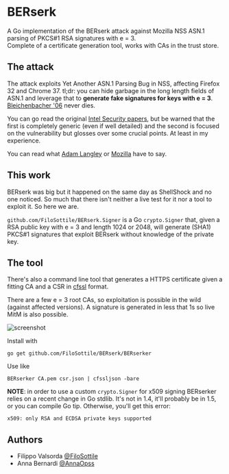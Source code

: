 # BERserk

A Go implementation of the BERserk attack against Mozilla NSS ASN.1 parsing of PKCS#1 RSA signatures with e = 3.  
Complete of a certificate generation tool, works with CAs in the trust store.

## The attack

The attack exploits Yet Another ASN.1 Parsing Bug in NSS, affecting Firefox 32 and Chrome 37. tl;dr: you can hide garbage in the long length fields of ASN.1 and leverage that to **generate fake signatures for keys with e = 3**. [Bleichenbacher '06](https://www.ietf.org/mail-archive/web/openpgp/current/msg00999.html) never dies.

You can go read the original [Intel Security papers](http://www.intelsecurity.com/advanced-threat-research/berserk.html), but be warned that the first is completely generic (even if well detailed) and the second is focused on the vulnerability but glosses over some crucial points. At least in my experience.

You can read what [Adam Langley](https://www.imperialviolet.org/2014/09/26/pkcs1.html) or [Mozilla](https://blog.mozilla.org/security/2014/09/24/rsa-signature-forgery-in-nss/) have to say.

## This work

BERserk was big but it happened on the same day as ShellShock and no one noticed. So much that there isn't neither a live test for it nor a tool to exploit it. So here we are.

`github.com/FiloSottile/BERserk.Signer` is a Go `crypto.Signer` that, given a RSA public key with e = 3 and length 1024 or 2048, will generate (SHA1) PKCS#1 signatures that exploit BERserk without knowledge of the private key.

## The tool

There's also a command line tool that generates a HTTPS certificate given a fitting CA and a CSR in [cfssl](https://github.com/cloudflare/cfssl) format.

There are a few e = 3 root CAs, so exploitation is possible in the wild (against affected versions). A signature is generated in less that 1s so live MitM is also possible.

![screenshot](https://cloud.githubusercontent.com/assets/1225294/6548038/aea465d0-c5e3-11e4-9908-b44c1f8a3600.png)

Install with

```
go get github.com/FiloSottile/BERserk/BERserker
```

Use like

```
BERserker CA.pem csr.json | cfssljson -bare
```

**NOTE**: in order to use a custom `crypto.Signer` for x509 signing BERserker relies on a recent change in Go stdlib. It's not in 1.4, it'll probably be in 1.5, or you can compile Go tip. Otherwise, you'll get this error:

```
x509: only RSA and ECDSA private keys supported
```

## Authors

* Filippo Valsorda [@FiloSottile](https://twitter.com/FiloSottile)
* Anna Bernardi [@AnnaOpss](https://twitter.com/AnnaOpss)
